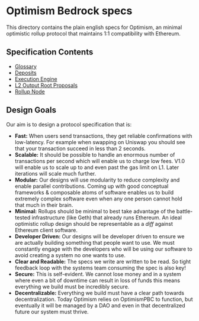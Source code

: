 <!-- DOCTOC SKIP -->
# Optimism Bedrock specs

This directory contains the plain english specs for Optimism, an minimal optimistic rollup protocol
that maintains 1:1 compatibility with Ethereum.

## Specification Contents

- [Glossary](glossary.md)
- [Deposits](deposits.md)
- [Execution Engine](exec-engine.md)
- [L2 Output Root Proposals](proposals.md)
- [Rollup Node](rollup-node.md)

## Design Goals

Our aim is to design a protocol specification that is:

- **Fast:** When users send transactions, they get reliable confirmations with low-latency.
  For example when swapping on Uniswap you should see that your transaction succeed in less than 2
  seconds.
- **Scalable:** It should be possible to handle an enormous number of transactions per second which
  will enable us to charge low fees. V1.0 will enable us to scale up to and even past the gas limit
  on L1. Later iterations will scale much further.
- **Modular:** Our designs will use modularity to reduce complexity and enable parallel
  contributions. Coming up with good conceptual frameworks & composable atoms of software enables us
  to build extremely complex software even when any one person cannot hold that much in their brain.
- **Minimal:** Rollups should be minimal to best take advantage of the battle-tested infrastructure
  (like Geth) that already runs Ethereum. An ideal optimistic rollup design should be representable
  as a *diff* against Ethereum client software.
- **Developer Driven:** Our designs will be developer driven to ensure we are actually building
  something that people want to use. We must constantly engage with the developers who will be using
  our software to avoid creating a system no one wants to use.
- **Clear and Readable:** The specs we write are written to be read. So tight feedback loop with the
  systems team consuming the spec is also key!
- **Secure:** This is self-evident. We cannot lose money and in a system where even a bit of
  downtime can result in loss of funds this means everything we build must be incredibly secure.
- **Decentralizable:** Everything we build must have a clear path towards decentralization. Today
  Optimism relies on OptimismPBC to function, but eventually it will be managed by a DAO and even in
  that decentralized future our system must thrive.
